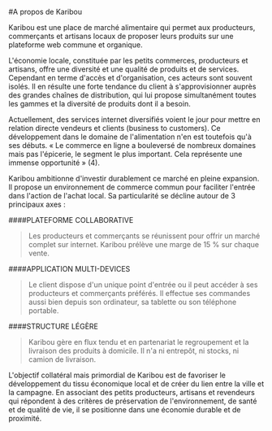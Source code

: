 
#A propos de Karibou

Karibou est une place de marché alimentaire qui permet aux producteurs, commerçants et artisans locaux de proposer leurs produits sur une plateforme web commune et organique.

L'économie locale, constituée par les petits commerces, producteurs et artisans, offre une diversité et une qualité de produits et de services. Cependant en terme d'accès et d'organisation, ces acteurs sont souvent isolés. Il en résulte une forte tendance du client à s'approvisionner auprès des grandes chaînes de distribution, qui lui propose simultanément toutes les gammes et la diversité de produits dont il a besoin.

Actuellement, des services internet diversifiés voient le jour pour mettre en relation directe vendeurs et clients (business to customers). Ce développement dans le domaine de l'alimentation n'en est toutefois qu'à ses débuts. « Le commerce en ligne a bouleversé de nombreux domaines mais pas l'épicerie, le segment le plus important. Cela représente une immense opportunité » (4).

Karibou ambitionne d'investir durablement ce marché en pleine expansion. Il propose un environnement de commerce commun pour faciliter l'entrée dans l'action de l'achat local. Sa particularité se décline autour de 3 principaux axes :


####PLATEFORME COLLABORATIVE
>Les producteurs et commerçants se réunissent pour offrir un marché complet sur internet. Karibou prélève une marge de 15 % sur chaque vente.

####APPLICATION MULTI-DEVICES
>Le client dispose d'un unique point d'entrée ou il peut accéder à ses producteurs et commerçants préférés. Il effectue ses commandes aussi bien depuis son ordinateur, sa tablette ou son téléphone portable.

####STRUCTURE LÉGÈRE
>Karibou gère en flux tendu et en partenariat le regroupement et la livraison des produits à domicile. Il n'a ni entrepôt, ni stocks, ni camion de livraison.

L'objectif collatéral mais primordial de Karibou est de favoriser le développement du tissu économique local et de créer du lien entre la ville et la campagne. En associant des petits producteurs, artisans et revendeurs qui répondent à des critères de préservation de l'environnement, de santé et de qualité de vie, il se positionne dans une économie durable et de proximité.
